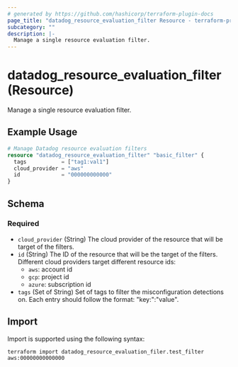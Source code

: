 ```yaml
---
# generated by https://github.com/hashicorp/terraform-plugin-docs
page_title: "datadog_resource_evaluation_filter Resource - terraform-provider-datadog"
subcategory: ""
description: |-
  Manage a single resource evaluation filter.
---
```


# datadog_resource_evaluation_filter (Resource)

Manage a single resource evaluation filter.

## Example Usage

```terraform
# Manage Datadog resource evaluation filters
resource "datadog_resource_evaluation_filter" "basic_filter" {
  tags           = ["tag1:val1"]
  cloud_provider = "aws"
  id             = "000000000000"
}
```

<!-- schema generated by tfplugindocs -->
## Schema

### Required

- `cloud_provider` (String) The cloud provider of the resource that will be target of the filters.
- `id` (String) The ID of the resource that will be the target of the filters. Different cloud providers target different resource ids:
  - `aws`: account id 
  - `gcp`: project id
  - `azure`: subscription id
- `tags` (Set of String) Set of tags to filter the misconfiguration detections on. Each entry should follow the format: "key:":"value".

## Import

Import is supported using the following syntax:

```shell
terraform import datadog_resource_evaluation_filer.test_filter aws:00000000000000
```
